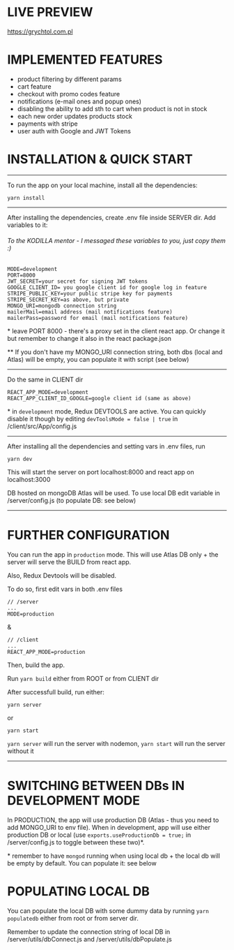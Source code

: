 # LIVE PREVIEW

https://grychtol.com.pl

# IMPLEMENTED FEATURES

- product filtering by different params
- cart feature
- checkout with promo codes feature
- notifications (e-mail ones and popup ones)
- disabling the ability to add sth to cart when product is not in stock
- each new order updates products stock
- payments with stripe
- user auth with Google and JWT Tokens

# INSTALLATION & QUICK START

---

To run the app on your local machine, install all the dependencies:

```
yarn install
```

---

After installing the dependencies, create .env file inside SERVER dir.
Add variables to it:

###### To the KODILLA mentor - I messaged these variables to you, just copy them :)

```
MODE=development
PORT=8000
JWT_SECRET=your secret for signing JWT tokens
GOOGLE_CLIENT_ID= you google client id for google log in feature
STRIPE_PUBLIC_KEY=your public stripe key for payments
STRIPE_SECRET_KEY=as above, but private
MONGO_URI=mongodb connection string
mailerMail=email address (mail notifications feature)
mailerPass=password for email (mail notifications feature)
```

\* leave PORT 8000 - there's a proxy set in the client react app. Or change it but remember to change it also in the react package.json

\*\* If you don't have my MONGO_URI connection string, both dbs (local and Atlas) will be empty, you can populate it with script (see below)

---

Do the same in CLIENT dir

```
REACT_APP_MODE=development
REACT_APP_CLIENT_ID_GOOGLE=google client id (same as above)
```

\* in `development` mode, Redux DEVTOOLS are active. You can quickly disable it though by editing `devToolsMode = false | true` in /client/src/App/config.js

---

After installing all the dependencies and setting vars in .env files, run

```
yarn dev
```

This will start the server on port localhost:8000 and react app on localhost:3000

DB hosted on mongoDB Atlas will be used. To use local DB edit variable in /server/config.js (to populate DB: see below)

---

# FURTHER CONFIGURATION

You can run the app in `production` mode. This will use Atlas DB only + the server will serve the BUILD from react app.

Also, Redux Devtools will be disabled.

To do so, first edit vars in both .env files

```
// /server
...
MODE=production

```

&

```
// /client
...
REACT_APP_MODE=production

```

Then, build the app.

Run `yarn build` either from ROOT or from CLIENT dir

After successfull build, run either:

```
yarn server
```

or

```
yarn start
```

`yarn server` will run the server with nodemon, `yarn start` will run the server without it

---

# SWITCHING BETWEEN DBs IN DEVELOPMENT MODE

In PRODUCTION, the app will use production DB (Atlas - thus you need to add MONGO_URI to env file). When in development, app will use either production DB or local (use `exports.useProductionDb = true;` in /server/config.js to toggle between these two)\*.

\* remember to have `mongod` running when using local db + the local db will be empty by default. You can populate it: see below

# POPULATING LOCAL DB

You can populate the local DB with some dummy data by running `yarn populatedb` either from root or from server dir.

Remember to update the connection string of local DB in /server/utils/dbConnect.js and /server/utils/dbPopulate.js
